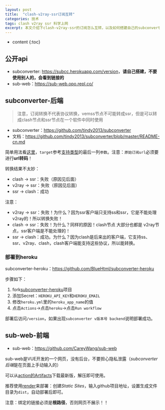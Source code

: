 ```yaml
---
layout: post
title:  "clash-v2ray-ssr订阅互转"
categories: 技术
tags: clash v2ray ssr 科学上网
excerpt: 本文介绍下clash-v2ray-ssr的订阅怎么互转，以及如何搭建自己的subconverter和sub-web。
---
```


* content
{:toc}

## 公开api

- subconverter: <https://subcc.herokuapp.com/version>，**请自己搭建，不要使用别人的，会看到链接的**
- sub-web：<https://sub-web.opo.repl.co/>

## subconverter-后端

> 注意，订阅转换不代表协议转换，vemss节点不可能转成ssr，但是可以转成clash节点和ssr节点在一个软件中同时使用

- subconverter：<https://github.com/tindy2013/subconverter>
- 文档：<https://github.com/tindy2013/subconverter/blob/master/README-cn.md>

简单用法看[这里](https://github.com/tindy2013/subconverter/blob/master/README-cn.md#简易用法)，`target`参考[支持类型](https://github.com/tindy2013/subconverter/blob/master/README-cn.md#支持类型)的最后一列`参数`。注意：`原始订阅url`必须要进行**url转码**！

转换结果不太妙：
- clash -> ssr：失败（原因见后面）
- v2ray -> ssr：失败（原因见后面）
- ssr -> clash：成功

注意：
- v2ray -> ssr：失败！为什么？因为ssr客户端只支持ss和ssr，它是不能处理v2ray的！所以转换失败！
- clash -> ssr：失败！为什么？同样的原因！clash节点 大部分也都是 v2ray节点，ssr客户端是不能处理的！
- ssr -> clash：成功。为什么？因为clash是后来出的客户端，它支持ss、ssr、v2ray、clash，clash客户端能支持这些协议，所以能转换。

### 部署到heroku

subconverter-heroku：<https://github.com/BlueHtml/subconverter-heroku>

步骤如下：
1. fork[subconverter-heroku](https://github.com/BlueHtml/subconverter-heroku)项目
2. 添加Secret：`HEROKU_API_KEY`和`HEROKU_EMAIL`
3. 修改`heroku.yml`里的`heroku_app_name`的值
4. 点击`Actions`->点击`heroku`->点击`Run workflow`
    
部署后访问`/version`，如果出现`subconverter v版本号 backend`说明部署成功。

## sub-web-前端

- sub-web：<https://github.com/CareyWang/sub-web>

sub-web是VUE开发的一个网页，没有后台，不要担心隐私泄露（*subconverter后端*是在页面上手动输入的）

可以从[action的Artifacts](https://github.com/CareyWang/sub-web/actions)下载最新版，解压即可使用。

推荐使用[render](https://render.com/)来部署：创建*Static Sites*，输入github项目地址，设置生成文件目录为`dist`，自动部署后即可。

注意：绑定的链接必须是**根路径**，否则网页不展示！！
